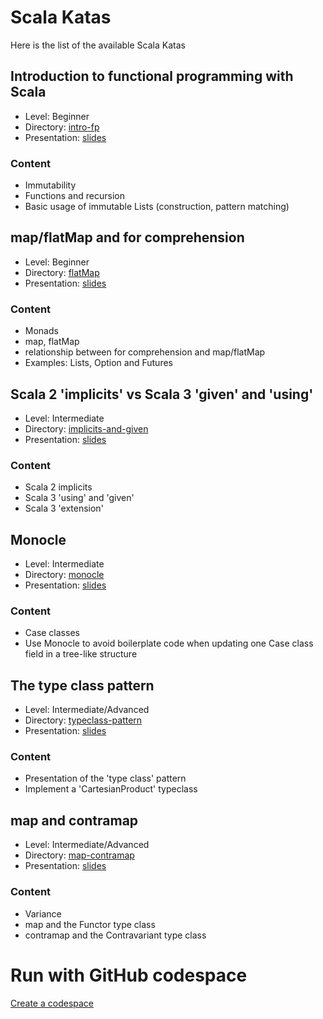 # Scala Katas

Here is the list of the available Scala Katas

## Introduction to functional programming with Scala
- Level: Beginner
- Directory: [intro-fp](https://github.com/Kpler/scala-katas/tree/main/intro-fp)
- Presentation: [slides](https://docs.google.com/presentation/d/1bve3KwpS67tqukB8ctbVE8qRAobXBrmiYlcKUgQmEo4/edit#slide=id.g2f210a53c4a_0_1)

### Content
  - Immutability
  - Functions and recursion
  - Basic usage of immutable Lists (construction, pattern matching)

## map/flatMap and for comprehension 
- Level: Beginner
- Directory: [flatMap](https://github.com/Kpler/scala-katas/tree/main/flatMap)
- Presentation: [slides](https://docs.google.com/presentation/d/17vZnsAWz1bkYbYfSc2Wvnr63ZvXsojoLedUBMp-6aE8/edit#slide=id.p)

### Content
- Monads
- map, flatMap
- relationship between for comprehension and map/flatMap
- Examples: Lists, Option and Futures


## Scala 2 'implicits' vs Scala 3 'given' and 'using'
- Level: Intermediate
- Directory: [implicits-and-given](https://github.com/Kpler/scala-katas/tree/main/implicits-and-given)
- Presentation: [slides](https://docs.google.com/presentation/d/11FVilqngvZLwvnp1S7OY3GQjyiluUgXNfMLFPH95ahE/edit#slide=id.g25deeb73fd2_0_20)

### Content
- Scala 2 implicits
- Scala 3 'using' and 'given'
- Scala 3 'extension'

## Monocle
- Level: Intermediate
- Directory: [monocle](https://github.com/Kpler/scala-katas/tree/main/monocle)
- Presentation: [slides](https://docs.google.com/presentation/d/15GeYoIK0l8ONnShWMca-269bhbhnFGvDQQvZBct5GN0/edit#slide=id.p)

### Content
- Case classes
- Use Monocle to avoid boilerplate code when updating one Case class field in a tree-like structure

## The type class pattern
- Level: Intermediate/Advanced
- Directory: [typeclass-pattern](https://github.com/Kpler/scala-katas/tree/main/typeclass-pattern)
- Presentation: [slides](https://docs.google.com/presentation/d/13-DJGGcmfhmpq0iWRju294S90uxcDWNexxbZMJqGWEY/edit#slide=id.p)

### Content
- Presentation of the 'type class' pattern
- Implement a 'CartesianProduct' typeclass 

## map and contramap
- Level: Intermediate/Advanced
- Directory: [map-contramap](https://github.com/Kpler/scala-katas/tree/main/map-contramap)
- Presentation: [slides](https://docs.google.com/presentation/d/1lU9t7Wy9dTqtDP2ItHLJHJsriiH7qDpwiYki7DGJXg0/edit#slide=id.p)

### Content
- Variance
- map and the Functor type class
- contramap and the Contravariant type class

# Run with GitHub codespace

[Create a codespace](https://github.com/codespaces/new?machine=basicLinux32gb&repo=508246800&ref=codespace&location=WestEurope&devcontainer_path=.devcontainer%2Fdevcontainer.json)


